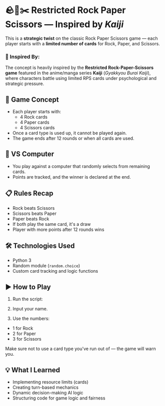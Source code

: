# 🪨📄✂️ Restricted Rock Paper Scissors — Inspired by *Kaiji*

This is a **strategic twist** on the classic Rock Paper Scissors game — each player starts with a **limited number of cards** for Rock, Paper, and Scissors.

### 🎌 Inspired By:  
The concept is heavily inspired by the **Restricted Rock-Paper-Scissors game** featured in the anime/manga series **Kaiji** (*Gyakkyou Burai Kaiji*), where characters battle using limited RPS cards under psychological and strategic pressure.

## 🧠 Game Concept

- Each player starts with:
  - 4 Rock cards
  - 4 Paper cards
  - 4 Scissors cards
- Once a card type is used up, it cannot be played again.
- The game ends after 12 rounds or when all cards are used.

## 🤖 VS Computer

- You play against a computer that randomly selects from remaining cards.
- Points are tracked, and the winner is declared at the end.

## 📋 Rules Recap

- Rock beats Scissors
- Scissors beats Paper
- Paper beats Rock
- If both play the same card, it's a draw
- Player with more points after 12 rounds wins

## 🛠️ Technologies Used

- Python 3
- Random module (`random.choice`)
- Custom card tracking and logic functions

## ▶️ How to Play

1. Run the script:

2. Input your name.

3. Use the numbers:

- 1 for Rock
- 2 for Paper
- 3 for Scissors

Make sure not to use a card type you've run out of — the game will warn you.

## 💡 What I Learned

- Implementing resource limits (cards)
- Creating turn-based mechanics
- Dynamic decision-making AI logic
- Structuring code for game logic and fairness